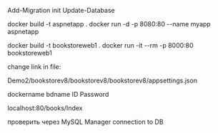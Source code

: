 



Add-Migration init
Update-Database





 docker build -t aspnetapp .
 docker run -d -p 8080:80 --name myapp aspnetapp
 
 
 docker build -t bookstoreweb1 .
 docker run -it --rm -p 8000:80 bookstoreweb1
 
 
 change link in file:
 
 Demo2/bookstorev8/bookstorev8/bookstorev8/appsettings.json
 
 dockername
 bdname
 ID
 Password
 
 
 localhost:80/books/Index
 
 проверить через MySQL Manager connection to DB
 
